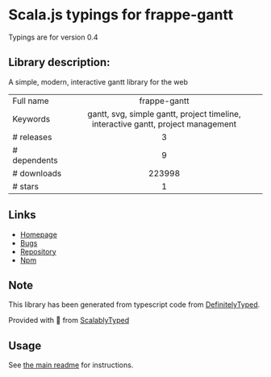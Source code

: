 
# Scala.js typings for frappe-gantt

Typings are for version 0.4

## Library description:
A simple, modern, interactive gantt library for the web

|                    |                 |
| ------------------ | :-------------: |
| Full name          | frappe-gantt |
| Keywords           | gantt, svg, simple gantt, project timeline, interactive gantt, project management |
| # releases         | 3 |
| # dependents       | 9 |
| # downloads        | 223998 |
| # stars            | 1 |

## Links
- [Homepage](https://github.com/frappe/gantt)
- [Bugs](https://github.com/frappe/gantt/issues)
- [Repository](https://github.com/frappe/gantt)
- [Npm](https://www.npmjs.com/package/frappe-gantt)
    


## Note
This library has been generated from typescript code from [DefinitelyTyped](https://definitelytyped.org).

Provided with :purple_heart: from [ScalablyTyped](https://github.com/oyvindberg/ScalablyTyped)

## Usage
See [the main readme](../../readme.md) for instructions.


